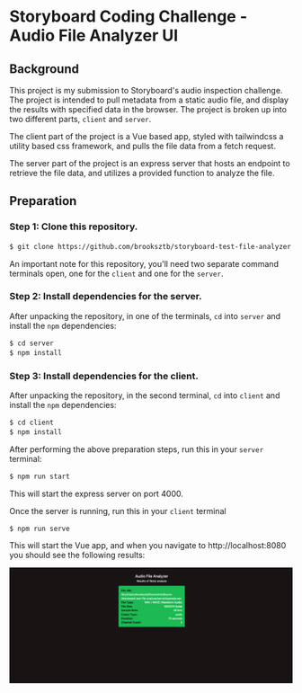 # Storyboard Coding Challenge - Audio File Analyzer UI

## Background

This project is my submission to Storyboard's audio inspection challenge. The project is intended to pull metadata from a static audio file, and display the results with specified data in the browser. The project is broken up into two different parts, `client` and `server`.

The client part of the project is a Vue based app, styled with tailwindcss a utility based css framework, and pulls the file data from a fetch request.

The server part of the project is an express server that hosts an endpoint to retrieve the file data, and utilizes a provided function to analyze the file.

## Preparation

### Step 1: Clone this repository.

```sh
$ git clone https://github.com/brooksztb/storyboard-test-file-analyzer.git
```

An important note for this repository, you'll need two separate command terminals open, one for the `client` and one for the `server`.

### Step 2: Install dependencies for the server.

After unpacking the repository, in one of the terminals, `cd` into `server` and install the `npm`
dependencies:

```sh
$ cd server
$ npm install
```

### Step 3: Install dependencies for the client.

After unpacking the repository, in the second terminal, `cd` into `client` and install the `npm`
dependencies:

```sh
$ cd client
$ npm install
```

After performing the above preparation steps, run this in your `server` terminal:

```sh
$ npm run start
```

This will start the express server on port 4000.

Once the server is running, run this in your `client` terminal

```sh
$ npm run serve
```

This will start the Vue app, and when you navigate to http://localhost:8080 you should see the following results:

![browser results](./fileAnalyzerUi.png)
